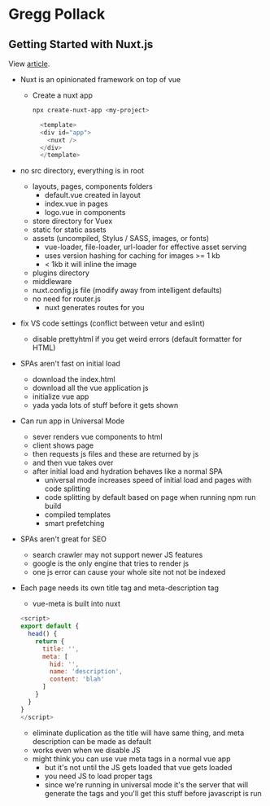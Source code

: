 # Gregg Pollack

## Getting Started with Nuxt.js

View [article](https://medium.com/vue-mastery/free-nuxt-js-tutorial-creating-an-app-1a531bc6045).

- Nuxt is an opinionated framework on top of vue
  - Create a nuxt app

    ```bash
    npx create-nuxt-app <my-project>
    ```

    ```javascript
      <template>
      <div id="app">
        <nuxt />
      </div>
      </template>
    ```

- no src directory, everything is in root
  - layouts, pages, components folders
    - default.vue created in layout
    - index.vue in pages
    - logo.vue in components
  - store directory for Vuex
  - static for static assets
  - assets (uncompiled, Stylus / SASS, images, or fonts)
    - vue-loader, file-loader, url-loader for effective asset serving
    - uses version hashing for caching for images >= 1 kb
    - < 1kb it will inline the image
  - plugins directory
  - middleware
  - nuxt.config.js file (modify away from intelligent defaults)
  - no need for router.js
    - nuxt generates routes for you
- fix VS code settings (conflict between vetur and eslint)
  - disable prettyhtml if you get weird errors (default formatter for HTML)
- SPAs aren't fast on initial load
  - download the index.html
  - download all the vue application js
  - initialize vue app
  - yada yada lots of stuff before it gets shown
- Can run app in Universal Mode
  - sever renders vue components to html
  - client shows page
  - then requests js files and these are returned by js
  - and then vue takes over
  - after initial load and hydration behaves like a normal SPA
    - universal mode increases speed of initial load and pages with code splitting
    - code splitting by default based on page when running npm run build
    - compiled templates
    - smart prefetching
- SPAs aren't great for SEO
  - search crawler may not support newer JS features
  - google is the only engine that tries to render js
  - one js error can cause your whole site not not be indexed
- Each page needs its own title tag and meta-description tag
  - vue-meta is built into nuxt

  ```javascript
  <script>
  export default {
    head() {
      return {
        title: '',
        meta: [
          hid: '',
          name: 'description',
          content: 'blah'
        ]
      }
    }
  }
  </script>
  ```

  - eliminate duplication as the title will have same thing, and meta description can be made as default
  - works even when we disable JS
  - might think you can use vue meta tags in a normal vue app
    - but it's not until the JS gets loaded that vue gets loaded
    - you need JS to load proper tags
    - since we're running in universal mode it's the server that will generate the tags and you'll get this stuff before javascript is run
